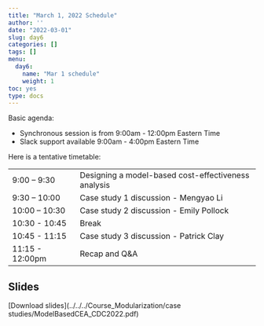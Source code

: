 ```yaml
---
title: "March 1, 2022 Schedule"
author: ''
date: "2022-03-01"
slug: day6
categories: []
tags: []
menu:
  day6:
    name: "Mar 1 schedule"
    weight: 1
toc: yes
type: docs
---
```


Basic agenda:

- Synchronous session is from 9:00am - 12:00pm Eastern Time 
- Slack support available 9:00am - 4:00pm Eastern Time

Here is a tentative timetable:

|                            |            |
|--------------------------------------------|:------------------|
| 9:00 – 9:30  |  Designing a model-based cost-effectiveness analysis  |
| 9:30 – 10:00 | Case study 1 discussion - Mengyao Li | 
| 10:00 – 10:30 | Case study 2 discussion - Emily Pollock  |
| 10:30 - 10:45 | Break |
| 10:45 - 11:15 | Case study 3 discussion - Patrick Clay |
| 11:15 - 12:00pm  | Recap and Q&A |

## Slides

[Download slides](../../../Course_Modularization/case studies/ModelBasedCEA_CDC2022.pdf)

<!-- ## Synchronous session recording -->

<!-- ```{r, echo=F} -->
<!-- blogdown::shortcode("vimeo", "477344233") -->
<!-- blogdown::shortcode("vimeo", "477344531") -->
<!-- ``` -->


  
